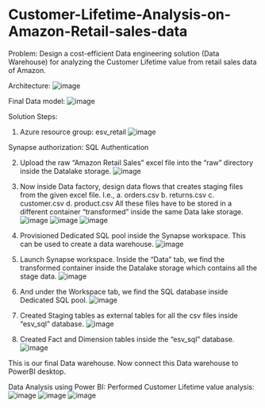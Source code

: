 # Customer-Lifetime-Analysis-on-Amazon-Retail-sales-data
Problem: 
Design a cost-efficient Data engineering solution (Data Warehouse) for analyzing the Customer Lifetime value from retail sales data of Amazon.

Architecture:
![image](https://github.com/esvs2202/Customer-Lifetime-Analysis-on-Amazon-Retail-sales-data/assets/22242325/f27a89d6-8a4a-4b95-9709-44c40c9574d8)

Final Data model:
 ![image](https://github.com/esvs2202/Customer-Lifetime-Analysis-on-Amazon-Retail-sales-data/assets/22242325/f32a3d51-4f4a-4ed4-bea3-948f0599f863)


Solution Steps:
1)	Azure resource group: esv_retail
 ![image](https://github.com/esvs2202/Customer-Lifetime-Analysis-on-Amazon-Retail-sales-data/assets/22242325/75d94298-3577-488d-a27d-a1cf745d364d)


Synapse authorization: SQL Authentication

2)	Upload the raw “Amazon Retail Sales” excel file into the “raw” directory inside the Datalake storage.
 ![image](https://github.com/esvs2202/Customer-Lifetime-Analysis-on-Amazon-Retail-sales-data/assets/22242325/c29f3a3a-ed41-4ed9-83b7-41920f9dccc1)


3)	Now inside Data factory, design data flows that creates staging files from the given excel file. I.e., 
a.	orders.csv
b.	returns.csv
c.	customer.csv
d.	product.csv
All these files have to be stored in a different container “transformed” inside the same Data lake storage.
 ![image](https://github.com/esvs2202/Customer-Lifetime-Analysis-on-Amazon-Retail-sales-data/assets/22242325/f6993cbf-d482-4093-98be-d91bac310bb6)
![image](https://github.com/esvs2202/Customer-Lifetime-Analysis-on-Amazon-Retail-sales-data/assets/22242325/76a4e353-6174-40bd-b507-03f80b0be948)
![image](https://github.com/esvs2202/Customer-Lifetime-Analysis-on-Amazon-Retail-sales-data/assets/22242325/fa9d9110-9c02-4a48-a957-cd264f12e708)

 
 


4)	Provisioned Dedicated SQL pool inside the Synapse workspace. This can be used to create a data warehouse.
 ![image](https://github.com/esvs2202/Customer-Lifetime-Analysis-on-Amazon-Retail-sales-data/assets/22242325/0684b178-060f-40f3-b18d-b82d4f788d2a)

5)	Launch Synapse workspace. Inside the “Data” tab, we find the transformed container inside the Datalake storage which contains all the stage data.
 ![image](https://github.com/esvs2202/Customer-Lifetime-Analysis-on-Amazon-Retail-sales-data/assets/22242325/bc8b8612-78ee-4a17-a721-374e51a85c02)


6)	And under the Workspace tab, we find the SQL database inside Dedicated SQL pool. 
 ![image](https://github.com/esvs2202/Customer-Lifetime-Analysis-on-Amazon-Retail-sales-data/assets/22242325/4b069edf-4b83-4308-a07d-3cbb4d2594a6)


7)	Created Staging tables as external tables for all the csv files inside “esv_sql” database.
 ![image](https://github.com/esvs2202/Customer-Lifetime-Analysis-on-Amazon-Retail-sales-data/assets/22242325/0d59a336-7d6c-496f-b128-3a28548ddb72)


8)	Created Fact and Dimension tables inside the “esv_sql” database.
 ![image](https://github.com/esvs2202/Customer-Lifetime-Analysis-on-Amazon-Retail-sales-data/assets/22242325/1ed21760-e796-4a39-bd29-a465c3d103f2)

This is our final Data warehouse. Now connect this Data warehouse to PowerBI desktop.

Data Analysis using Power BI:
Performed Customer Lifetime value analysis:
![image](https://github.com/esvs2202/Customer-Lifetime-Analysis-on-Amazon-Retail-sales-data/assets/22242325/a6eb16d8-b862-44e6-9b82-964075d778e0)
![image](https://github.com/esvs2202/Customer-Lifetime-Analysis-on-Amazon-Retail-sales-data/assets/22242325/eb263d81-23be-44f1-a55c-8c4a9c963c05)
![image](https://github.com/esvs2202/Customer-Lifetime-Analysis-on-Amazon-Retail-sales-data/assets/22242325/13322c30-2507-4a0f-888f-d97e51bb1c44)
